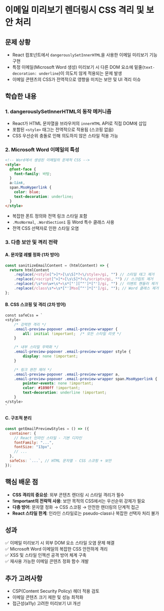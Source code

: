 # 이메일 미리보기 렌더링시 CSS 격리 및 보안 처리

## 문제 상황

- React 컴포넌트에서 `dangerouslySetInnerHTML`을 사용한 이메일 미리보기 기능 구현
- 특정 이메일(Microsoft Word 생성) 미리보기 시 다른 DOM 요소에 밑줄(`text-decoration: underline`)이 의도치 않게 적용되는 문제 발생
- 이메일 콘텐츠의 CSS가 전역적으로 영향을 미치는 보안 및 UI 격리 이슈

## 학습한 내용

### 1. dangerouslySetInnerHTML의 동작 메커니즘

- React가 HTML 문자열을 브라우저의 `innerHTML` API로 직접 DOM에 삽입
- 포함된 `<style>` 태그는 전역적으로 적용됨 (스코핑 없음)
- CSS 우선순위 충돌로 인해 의도하지 않은 스타일 적용 가능

### 2. Microsoft Word 이메일의 특성

```html
<!-- Word에서 생성된 이메일의 문제적 CSS -->
<style>
  @font-face {
    font-family: 바탕;
  }
  a:link,
  span.MsoHyperlink {
    color: blue;
    text-decoration: underline;
  }
</style>
```

- 복잡한 폰트 정의와 전역 링크 스타일 포함
- `.MsoNormal`, `.WordSection1` 등 Word 특수 클래스 사용
- 전역 CSS 선택자로 인한 스타일 오염

### 3. 다층 보안 및 격리 전략

#### A. 문자열 레벨 정화 (1차 방어)

```javascript
const sanitizeEmailContent = (htmlContent) => {
  return htmlContent
    .replace(/<style[^>]*>[\s\S]*?<\/style>/gi, "") // 스타일 태그 제거
    .replace(/<script[^>]*>[\s\S]*?<\/script>/gi, "") // 스크립트 제거
    .replace(/\s*on\w+\s*=\s*["'][^"']*["']/gi, "") // 이벤트 핸들러 제거
    .replace(/class\s*=\s*["']Mso[^"']*["']/gi, ""); // Word 클래스 제거
};
```

#### B. CSS 스코핑 및 격리 (2차 방어)

```css
const safeCss = `
<style>
    /* 강력한 격리 */
    .email-preview-popover .email-preview-wrapper {
        all: initial !important;  /* 모든 스타일 리셋 */
    }

    /* 내부 스타일 무력화 */
    .email-preview-popover .email-preview-wrapper style {
        display: none !important;
    }

    /* 링크 완전 제어 */
    .email-preview-popover .email-preview-wrapper a,
    .email-preview-popover .email-preview-wrapper span.MsoHyperlink {
        pointer-events: none !important;
        color: #1890ff !important;
        text-decoration: underline !important;
    }
</style>
`
```

#### C. 구조적 분리

```javascript
const getEmailPreviewStyles = () => ({
  container: {
    // React 인라인 스타일 - 기본 디자인
    fontFamily: "...",
    fontSize: "13px",
    // ...
  },
  safeCss: `...`, // HTML 문자열 - CSS 스코핑 + 보안
});
```

## 핵심 배운 점

- **CSS 격리의 중요성**: 외부 콘텐츠 렌더링 시 스타일 격리가 필수
- **!important의 전략적 사용**: 보안 목적의 CSS에서는 우선순위 강제가 필요
- **다층 방어**: 문자열 정화 → CSS 스코핑 → 안전한 렌더링의 단계적 접근
- **React 스타일 한계**: 인라인 스타일로는 pseudo-class나 복잡한 선택자 처리 불가

## 성과

✅ 이메일 미리보기 시 외부 DOM 요소 스타일 오염 문제 해결  
✅ Microsoft Word 이메일의 복잡한 CSS 안전하게 격리  
✅ XSS 및 스타일 인젝션 공격 방어 체계 구축  
✅ 재사용 가능한 이메일 콘텐츠 정화 함수 개발

## 추가 고려사항

- CSP(Content Security Policy) 헤더 적용 검토
- 이메일 콘텐츠 크기 제한 및 성능 최적화
- 접근성(a11y) 고려한 미리보기 UI 개선
